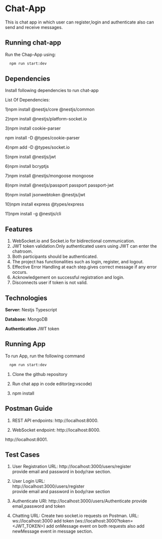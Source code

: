 
# Chat-App 

This is chat app in which user can register,login and authenticate also can send and receive messages.



## Running chat-app

Run the Chap-App using:

```bash
  npm run start:dev
```
## Dependencies

Install following dependencies to run chat-app

List Of Dependencies:

1)npm install @nestjs/core @nestjs/common

2)npm install @nestjs/platform-socket.io

3)npm install cookie-parser  

  npm install -D @types/cookie-parser

4)npm add -D @types/socket.io

5)npm install @nestjs/jwt

6)npm install bcryptjs 

7)npm install @nestjs/mongoose mongoose

8)npm install @nestjs/passport passport passport-jwt

9)npm install jsonwebtoken @nestjs/jwt

10)npm install express @types/express

11)npm install -g @nestjs/cli
## Features

1) WebSocket.io and Socket.io for bidirectional communication.
2) JWT token validation.Only authenticated users using JWT can enter the chatroom.
3) Both participants should be authenticated.
4) The project has functionalities such as login, register, and logout.
5) Effective Error Handling at each step.gives correct message if any error occurs.
6) Acknowledgement on successful registration and login.
7) Disconnects user if token is not valid.
## Technologies 



**Server:** Nestjs Typescript

**Database:** MongoDB

**Authentication** JWT token 


## Running App

To run App, run the following command

```bash
  npm run start:dev
```
1) Clone the github repository

2) Run chat app in code editor(eg:vscode)

3) npm install


## Postman Guide

1) REST API endpoints: http://localhost:8000.

2) WebSocket endpoint: 
 http://localhost:8000.

http://localhost:8001.
   
## Test Cases

1) User Registration URL:
    http://localhost:3000/users/register  
    provide email and password in body/raw section.

2) User Login URL:   
   http://localhost:3000/users/register  
   provide email and password in body/raw section

3) Authenticate URl:
   http://localhost:3000/users/Authenticate
   provide email,password and token 

4) Chatting URL:
   Create two socket.io requests on Postman. URL: ws://localhost:3000 add token (ws://localhost:3000?token=<JWT_TOKEN>)
add onMessage event on both requests also add newMessage event in message section.

   